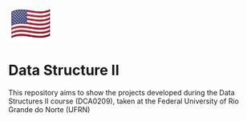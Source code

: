 <div style={"display: flex; align-items: center;"}>
   <img src="https://github.com/marianabritoazevedo/data-structure-ii/blob/main/bandeira-eua-git.png"/>  
   <h1> Data Structure II </h1>
</div>

This repository aims to show the projects developed during the Data Structures II course (DCA0209), taken at the Federal University of Rio Grande do Norte (UFRN)
